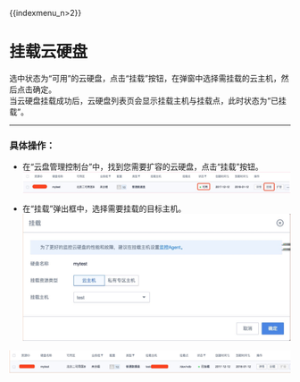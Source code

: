 {{indexmenu_n>2}}

# 挂载云硬盘

选中状态为“可用”的云硬盘，点击“挂载”按钮，在弹窗中选择需挂载的云主机，然后点击确定。  
当云硬盘挂载成功后，云硬盘列表页会显示挂载主机与挂载点，此时状态为“已挂载”。

-----

### 具体操作：

* 在“云盘管理控制台”中，找到您需要扩容的云硬盘，点击“挂载”按钮。  
![](/images/userguide/image6.jpg)



* 在“挂载”弹出框中，选择需要挂载的目标主机。  
![](/images/userguide/image7.jpg)

![](/images/userguide/image8.jpg)
